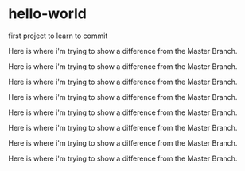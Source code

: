 # hello-world
first project to learn to commit

Here is where i'm trying to show a difference from the Master Branch.

Here is where i'm trying to show a difference from the Master Branch.

Here is where i'm trying to show a difference from the Master Branch.

Here is where i'm trying to show a difference from the Master Branch.

Here is where i'm trying to show a difference from the Master Branch.

Here is where i'm trying to show a difference from the Master Branch.

Here is where i'm trying to show a difference from the Master Branch.

Here is where i'm trying to show a difference from the Master Branch.
